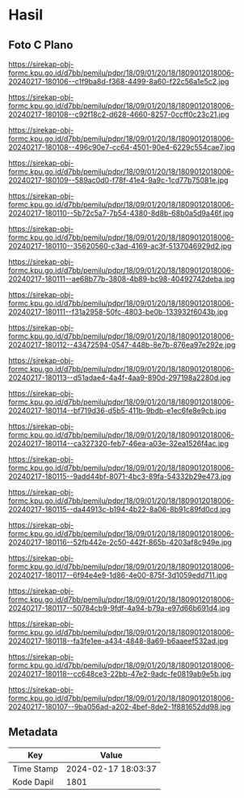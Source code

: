 # Hasil

## Foto C Plano

https://sirekap-obj-formc.kpu.go.id/d7bb/pemilu/pdpr/18/09/01/20/18/1809012018006-20240217-180106--c1f9ba8d-f368-4499-8a60-f22c56a1e5c2.jpg

https://sirekap-obj-formc.kpu.go.id/d7bb/pemilu/pdpr/18/09/01/20/18/1809012018006-20240217-180108--c92f18c2-d628-4660-8257-0ccff0c23c21.jpg

https://sirekap-obj-formc.kpu.go.id/d7bb/pemilu/pdpr/18/09/01/20/18/1809012018006-20240217-180108--496c90e7-cc64-4501-90e4-6229c554cae7.jpg

https://sirekap-obj-formc.kpu.go.id/d7bb/pemilu/pdpr/18/09/01/20/18/1809012018006-20240217-180109--589ac0d0-f78f-41e4-9a9c-1cd77b75081e.jpg

https://sirekap-obj-formc.kpu.go.id/d7bb/pemilu/pdpr/18/09/01/20/18/1809012018006-20240217-180110--5b72c5a7-7b54-4380-8d8b-68b0a5d9a46f.jpg

https://sirekap-obj-formc.kpu.go.id/d7bb/pemilu/pdpr/18/09/01/20/18/1809012018006-20240217-180110--35620560-c3ad-4169-ac3f-5137046929d2.jpg

https://sirekap-obj-formc.kpu.go.id/d7bb/pemilu/pdpr/18/09/01/20/18/1809012018006-20240217-180111--ae68b77b-3808-4b89-bc98-40492742deba.jpg

https://sirekap-obj-formc.kpu.go.id/d7bb/pemilu/pdpr/18/09/01/20/18/1809012018006-20240217-180111--f31a2958-50fc-4803-be0b-133932f6043b.jpg

https://sirekap-obj-formc.kpu.go.id/d7bb/pemilu/pdpr/18/09/01/20/18/1809012018006-20240217-180112--43472594-0547-448b-8e7b-876ea97e292e.jpg

https://sirekap-obj-formc.kpu.go.id/d7bb/pemilu/pdpr/18/09/01/20/18/1809012018006-20240217-180113--d51adae4-4a4f-4aa9-890d-297198a2280d.jpg

https://sirekap-obj-formc.kpu.go.id/d7bb/pemilu/pdpr/18/09/01/20/18/1809012018006-20240217-180114--bf719d36-d5b5-411b-9bdb-e1ec6fe8e9cb.jpg

https://sirekap-obj-formc.kpu.go.id/d7bb/pemilu/pdpr/18/09/01/20/18/1809012018006-20240217-180114--ca327320-feb7-46ea-a03e-32ea1526f4ac.jpg

https://sirekap-obj-formc.kpu.go.id/d7bb/pemilu/pdpr/18/09/01/20/18/1809012018006-20240217-180115--9add44bf-8071-4bc3-89fa-54332b29e473.jpg

https://sirekap-obj-formc.kpu.go.id/d7bb/pemilu/pdpr/18/09/01/20/18/1809012018006-20240217-180115--da44913c-b194-4b22-8a06-8b91c89fd0cd.jpg

https://sirekap-obj-formc.kpu.go.id/d7bb/pemilu/pdpr/18/09/01/20/18/1809012018006-20240217-180116--52fb442e-2c50-442f-865b-4203af8c949e.jpg

https://sirekap-obj-formc.kpu.go.id/d7bb/pemilu/pdpr/18/09/01/20/18/1809012018006-20240217-180117--6f94e4e9-1d86-4e00-875f-3d1059edd711.jpg

https://sirekap-obj-formc.kpu.go.id/d7bb/pemilu/pdpr/18/09/01/20/18/1809012018006-20240217-180117--50784cb9-9fdf-4a94-b79a-e97d66b691d4.jpg

https://sirekap-obj-formc.kpu.go.id/d7bb/pemilu/pdpr/18/09/01/20/18/1809012018006-20240217-180118--fa3fe1ee-a434-4848-8a69-b6aaeef532ad.jpg

https://sirekap-obj-formc.kpu.go.id/d7bb/pemilu/pdpr/18/09/01/20/18/1809012018006-20240217-180118--cc648ce3-22bb-47e2-9adc-fe0819ab9e5b.jpg

https://sirekap-obj-formc.kpu.go.id/d7bb/pemilu/pdpr/18/09/01/20/18/1809012018006-20240217-180107--9ba056ad-a202-4bef-8de2-1f881652dd98.jpg


## Metadata

| Key        | Value               |
| ---------- | ------------------- |
| Time Stamp | 2024-02-17 18:03:37 |
| Kode Dapil | 1801                |



